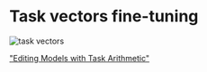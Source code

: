 # Task vectors fine-tuning

![task vectors](https://github.com/gabriele-pelliccioni/Task-Vectors-Fine-Tuning/assets/115414129/c8b654a6-e28b-4b3b-8be9-a87a08da686e)

["Editing Models with Task Arithmetic"](https://arxiv.org/abs/2212.04089)
